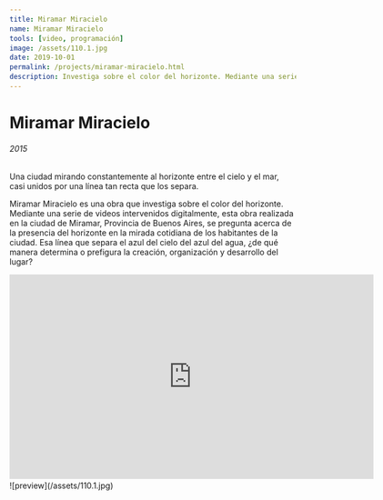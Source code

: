 ```yaml
---
title: Miramar Miracielo
name: Miramar Miracielo
tools: [video, programación]
image: /assets/110.1.jpg
date: 2019-10-01
permalink: /projects/miramar-miracielo.html
description: Investiga sobre el color del horizonte. Mediante una serie de videos intervenidos digitalmente, esta obra realizada en la ciudad de Miramar, Provincia de Buenos Aires, se pregunta acerca de la presencia del horizonte en la mirada cotidiana de los habitantes de la ciudad
---
```


# Miramar Miracielo
###### 2015
Una ciudad mirando constantemente al horizonte entre el cielo y el mar, casi unidos por una línea tan recta que los separa.

Miramar Miracielo es una obra que investiga sobre el color del horizonte. Mediante una serie de videos intervenidos digitalmente, esta obra realizada en la ciudad de Miramar, Provincia de Buenos Aires, se pregunta acerca de la presencia del horizonte en la mirada cotidiana de los habitantes de la ciudad. Esa línea que separa el azul del cielo del azul del agua, ¿de qué manera determina o prefigura la creación, organización y desarrollo del lugar?

<div>
	<iframe src="https://player.vimeo.com/video/190661374" width="640" height="360" frameborder="0" allow="autoplay; fullscreen" allowfullscreen></iframe>
</div>
![preview](/assets/110.1.jpg)